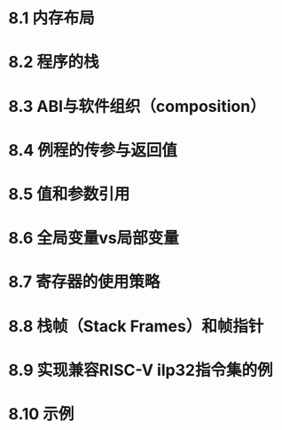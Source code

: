 # 8.1 内存布局

# 8.2 程序的栈

# 8.3 ABI与软件组织（composition）

# 8.4 例程的传参与返回值

# 8.5 值和参数引用

# 8.6 全局变量vs局部变量

# 8.7 寄存器的使用策略

# 8.8 栈帧（Stack Frames）和帧指针

# 8.9 实现兼容RISC-V ilp32指令集的例

# 8.10 示例



